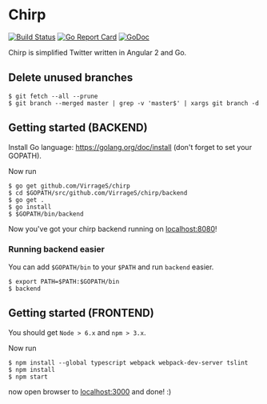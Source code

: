 # Chirp

[![Build Status](https://travis-ci.org/VirrageS/chirp.svg?branch=master)](https://travis-ci.org/VirrageS/chirp)
[![Go Report Card](https://goreportcard.com/badge/github.com/VirrageS/chirp)](https://goreportcard.com/report/github.com/VirrageS/chirp)
[![GoDoc](https://godoc.org/github.com/VirrageS/chirp?status.svg)](https://godoc.org/github.com/VirrageS/chirp)


Chirp is simplified Twitter written in Angular 2 and Go.



## Delete unused branches

    $ git fetch --all --prune
    $ git branch --merged master | grep -v 'master$' | xargs git branch -d



## Getting started (BACKEND)

Install Go language: https://golang.org/doc/install (don't forget to set your GOPATH).

Now run

    $ go get github.com/VirrageS/chirp
    $ cd $GOPATH/src/github.com/VirrageS/chirp/backend
    $ go get .
    $ go install
    $ $GOPATH/bin/backend

Now you've got your chirp backend running on [localhost:8080](http://localhost:8080/)!


### Running backend easier

You can add `$GOPATH/bin` to your `$PATH` and run `backend` easier.

    $ export PATH=$PATH:$GOPATH/bin
    $ backend



## Getting started (FRONTEND)

You should get `Node > 6.x` and `npm > 3.x`.


Now run

    $ npm install --global typescript webpack webpack-dev-server tslint
    $ npm install
    $ npm start

now open browser to [localhost:3000](http://localhost:3000/) and done! :)
